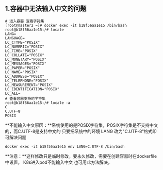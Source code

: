 ## 1.容器中无法输入中文的问题

```shell
# 进入容器 查看字符集
[root@master2 ~]# docker exec -it b18f56aa1e15 /bin/bash
root@b18f56aa1e15:/# locale
LANG=
LANGUAGE=
LC_CTYPE="POSIX"
LC_NUMERIC="POSIX"
LC_TIME="POSIX"
LC_COLLATE="POSIX"
LC_MONETARY="POSIX"
LC_MESSAGES="POSIX"
LC_PAPER="POSIX"
LC_NAME="POSIX"
LC_ADDRESS="POSIX"
LC_TELEPHONE="POSIX"
LC_MEASUREMENT="POSIX"
LC_IDENTIFICATION="POSIX"
LC_ALL=
# 查看容器支持的字符集
root@b18f56aa1e15:/# locale -a
C
C.UTF-8
POSIX
```

**不能输入中文原因：**系统使用的是POSIX字符集，POSIX字符集是不支持中文的，而C.UTF-8是支持中文的 只要把系统中的环境 LANG 改为"C.UTF-8"格式即可解决问题

```shell
docker exec -it b18f56aa1e15 env LANG=C.UTF-8 /bin/bash
```

**注意：**这样修改只是临时修改。要永久修改，需要在创建容器时在dockerfile中设置。
K8s进入pod不能输入中文 也可用此方法解决。